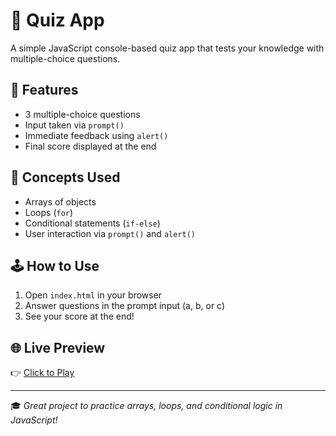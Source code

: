 # 📝 Quiz App

A simple JavaScript console-based quiz app that tests your knowledge with multiple-choice questions.

## 🚀 Features

- 3 multiple-choice questions
- Input taken via `prompt()`
- Immediate feedback using `alert()`
- Final score displayed at the end

## 🧠 Concepts Used

- Arrays of objects
- Loops (`for`)
- Conditional statements (`if-else`)
- User interaction via `prompt()` and `alert()`

## 🕹️ How to Use

1. Open `index.html` in your browser
2. Answer questions in the prompt input (a, b, or c)
3. See your score at the end!

## 🌐 Live Preview  
👉 [Click to Play](https://aayushaggarwal06.github.io/JavaScript_Mini_Projects/quiz-app/)

---

🎓 _Great project to practice arrays, loops, and conditional logic in JavaScript!_
